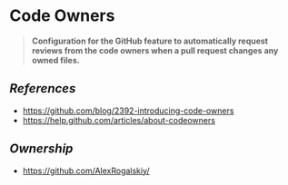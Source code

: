 # Code Owners

> **Configuration for the GitHub feature to automatically request reviews from the code owners when a pull
> request changes any owned files.**

## *References*

- <https://github.com/blog/2392-introducing-code-owners>
- <https://help.github.com/articles/about-codeowners>

## *Ownership*

- <https://github.com/AlexRogalskiy/>
